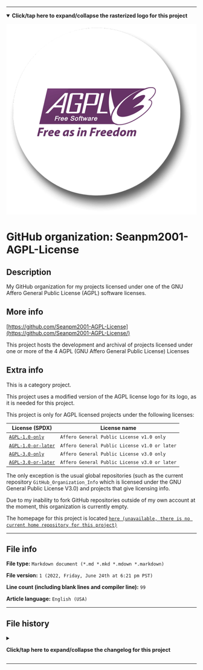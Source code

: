 
***

<!--
<details><summary><b lang="en">Click/tap here to expand/collapse the vectorized logo for this project</b></summary>

![License_icon-AGPL.svg failed to load. The file may be missing or corrupt. Check the file path for errors first.](/AdditionalInfo/2/Seanpm2001-AGPL-License/License_icon-AGPL.svg)

</details>
!-->

<details open><summary><b lang="en">Click/tap here to expand/collapse the rasterized logo for this project</b></summary>

![AGPL3.png failed to load. The file may be missing or corrupt. Check the file path for errors first.](/AdditionalInfo/2/Seanpm2001-AGPL-License/AGPL3.png)

</details>

# GitHub organization: Seanpm2001-AGPL-License

## Description

My GitHub organization for my projects licensed under one of the GNU Affero General Public License (AGPL) software licenses.

## More info

[https://github.com/Seanpm2001-AGPL-License](https://github.com/Seanpm2001-AGPL-License/)

This project hosts the development and archival of projects licensed under one or more of the 4 AGPL (GNU Affero General Public License) Licenses

## Extra info

This is a category project.

This project uses a modified version of the AGPL license logo for its logo, as it is needed for this project.

This project is only for AGPL licensed projects under the following licenses:

| License (SPDX) | License name |
|----|----|
| [`AGPL-1.0-only`](https://spdx.org/licenses/AGPL-1.0-only.html) | `Affero General Public License v1.0 only` |
| [`AGPL-1.0-or-later`](https://spdx.org/licenses/AGPL-1.0-or-later.html) | `Affero General Public License v1.0 or later` |
| [`AGPL-3.0-only`](https://spdx.org/licenses/AGPL-3.0-only.html) | `Affero General Public License v3.0 only` |
| [`AGPL-3.0-or-later`](https://spdx.org/licenses/AGPL-3.0-or-later.html) | `Affero General Public License v3.0 or later` |

The only exception is the usual global repositories (such as the current repository `GitHub_Organization_Info` which is licensed under the GNU General Public License V3.0) and projects that give licensing info.

<!--
As of 2022, May 27th, I don't have any projects that use for this organization yet.
!-->

Due to my inability to fork GitHub repositories outside of my own account at the moment, this organization is currently empty.

The homepage for this project is located [`here (unavailable, there is no current home repository for this project)`](https://www.example.com/)

<!--
There is no current home repository for this project.
!-->

***

## File info

**File type:** `Markdown document (*.md *.mkd *.mdown *.markdown)`

**File version:** `1 (2022, Friday, June 24th at 6:21 pm PST)`

**Line count (including blank lines and compiler line):** `99`

**Article language:** `English (USA)`

***

## File history

<details><summary><p lang="en"><b>Click/tap here to expand/collapse the changelog for this project</b></p></summary>

<details><summary><p lang="en"><b>Version 1 (2022, Friday, June 24th at 6:21 pm PST)</b></p></summary>

**This version was made by:** [`@seanpm2001`](https://github.com/seanpm2001/)

> Changes:

- [x] Started the file
- [x] Referenced the organization icon (raster)
- [x] Referenced the organization icon (vector)
- [x] Added the organization description
- [x] Added a list of 4 AGPL licenses
- [x] Added the `more info` section
- [x] Added the `extra info` section
- [x] Added the `file info` section
- [x] Added the `file history` segtction
- [ ] No other changes in version 1

</details>

</details>

***

